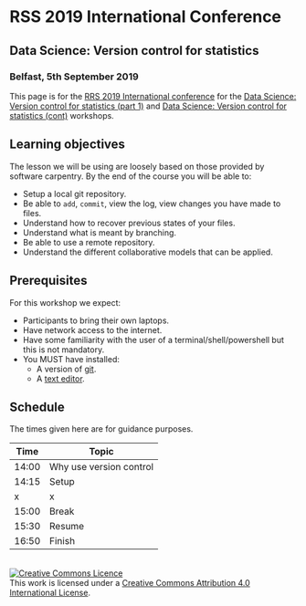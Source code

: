 # RSS 2019 International Conference
## Data Science: Version control for statistics
### Belfast, 5th September 2019

This page is for the [RRS 2019 International conference](https://www.rss.org.uk/RSS/Events/RSS_Conference/2019_Conference/RSS/Events/Conference/2019_conference.aspx?hkey=2a432b6b-6baf-4bc3-baa4-063221c13ab8) for the [Data Science: Version control for statistics (part 1)](https://events.rss.org.uk/rss/frontend/reg/titem.csp?pageID=104517&eventID=270) and [Data Science: Version control for statistics (cont)](https://events.rss.org.uk/rss/frontend/reg/titem.csp?pageID=108408&eventID=270) workshops.

## Learning objectives

The lesson we will be using are loosely based on those provided by software carpentry. By the end of the course you will be able to:

* Setup a local git repository. 
* Be able to `add`, `commit`, view the log, view changes you have made to files.
* Understand how to recover previous states of your files.
* Understand what is meant by branching.
* Be able to use a remote repository.
* Understand the different collaborative models that can be applied.

## Prerequisites

For this workshop we expect:

* Participants to bring their own laptops.
* Have network access to the internet.
* Have some familiarity with the user of a terminal/shell/powershell but this is not mandatory.
* You MUST have installed:
  * A version of [git](https://carpentries.github.io/workshop-template/#git).
  * A [text editor](https://carpentries.github.io/workshop-template/#editor).
  
## Schedule

The times given here are for guidance purposes.

|Time|Topic|
|----|-----|
|14:00|Why use version control|
|14:15|Setup|
|x|x|
|15:00|Break|
|15:30|Resume|
|16:50|Finish|

<br>
<a rel="license" href="http://creativecommons.org/licenses/by/4.0/">
<img alt="Creative Commons Licence" style="border-width:0" src="https://i.creativecommons.org/l/by/4.0/88x31.png" />
</a><br />
This work is licensed under a <a rel="license" href="http://creativecommons.org/licenses/by/4.0/">
Creative Commons Attribution 4.0 International License</a>.


